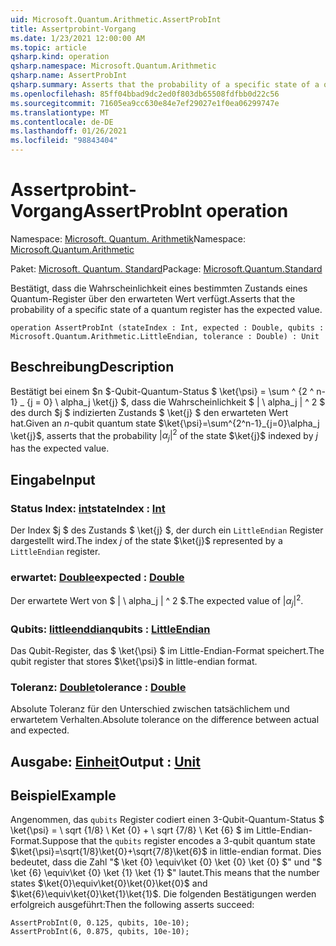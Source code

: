 ```yaml
---
uid: Microsoft.Quantum.Arithmetic.AssertProbInt
title: Assertprobint-Vorgang
ms.date: 1/23/2021 12:00:00 AM
ms.topic: article
qsharp.kind: operation
qsharp.namespace: Microsoft.Quantum.Arithmetic
qsharp.name: AssertProbInt
qsharp.summary: Asserts that the probability of a specific state of a quantum register has the expected value.
ms.openlocfilehash: 85ff04bbad9dc2ed0f803db65508fdfbb0d22c56
ms.sourcegitcommit: 71605ea9cc630e84e7ef29027e1f0ea06299747e
ms.translationtype: MT
ms.contentlocale: de-DE
ms.lasthandoff: 01/26/2021
ms.locfileid: "98843404"
---
```

# <a name="assertprobint-operation"></a><span data-ttu-id="5fb1e-102">Assertprobint-Vorgang</span><span class="sxs-lookup"><span data-stu-id="5fb1e-102">AssertProbInt operation</span></span>

<span data-ttu-id="5fb1e-103">Namespace: [Microsoft. Quantum. Arithmetik](xref:Microsoft.Quantum.Arithmetic)</span><span class="sxs-lookup"><span data-stu-id="5fb1e-103">Namespace: [Microsoft.Quantum.Arithmetic](xref:Microsoft.Quantum.Arithmetic)</span></span>

<span data-ttu-id="5fb1e-104">Paket: [Microsoft. Quantum. Standard](https://nuget.org/packages/Microsoft.Quantum.Standard)</span><span class="sxs-lookup"><span data-stu-id="5fb1e-104">Package: [Microsoft.Quantum.Standard](https://nuget.org/packages/Microsoft.Quantum.Standard)</span></span>


<span data-ttu-id="5fb1e-105">Bestätigt, dass die Wahrscheinlichkeit eines bestimmten Zustands eines Quantum-Register über den erwarteten Wert verfügt.</span><span class="sxs-lookup"><span data-stu-id="5fb1e-105">Asserts that the probability of a specific state of a quantum register has the expected value.</span></span>

```qsharp
operation AssertProbInt (stateIndex : Int, expected : Double, qubits : Microsoft.Quantum.Arithmetic.LittleEndian, tolerance : Double) : Unit
```


## <a name="description"></a><span data-ttu-id="5fb1e-106">Beschreibung</span><span class="sxs-lookup"><span data-stu-id="5fb1e-106">Description</span></span>

<span data-ttu-id="5fb1e-107">Bestätigt bei einem $n $-Qubit-Quantum-Status $ \ket{\psi} = \sum ^ {2 ^ n-1} _ {j = 0} \ alpha_j \ket{j} $, dass die Wahrscheinlichkeit $ | \ alpha_j | ^ 2 $ des durch $j $ indizierten Zustands $ \ket{j} $ den erwarteten Wert hat.</span><span class="sxs-lookup"><span data-stu-id="5fb1e-107">Given an $n$-qubit quantum state $\ket{\psi}=\sum^{2^n-1}_{j=0}\alpha_j \ket{j}$, asserts that the probability $|\alpha_j|^2$ of the state $\ket{j}$ indexed by $j$ has the expected value.</span></span>

## <a name="input"></a><span data-ttu-id="5fb1e-108">Eingabe</span><span class="sxs-lookup"><span data-stu-id="5fb1e-108">Input</span></span>

### <a name="stateindex--int"></a><span data-ttu-id="5fb1e-109">Status Index: [int](xref:microsoft.quantum.lang-ref.int)</span><span class="sxs-lookup"><span data-stu-id="5fb1e-109">stateIndex : [Int](xref:microsoft.quantum.lang-ref.int)</span></span>

<span data-ttu-id="5fb1e-110">Der Index $j $ des Zustands $ \ket{j} $, der durch ein `LittleEndian` Register dargestellt wird.</span><span class="sxs-lookup"><span data-stu-id="5fb1e-110">The index $j$ of the state $\ket{j}$ represented by a `LittleEndian` register.</span></span>


### <a name="expected--double"></a><span data-ttu-id="5fb1e-111">erwartet: [Double](xref:microsoft.quantum.lang-ref.double)</span><span class="sxs-lookup"><span data-stu-id="5fb1e-111">expected : [Double](xref:microsoft.quantum.lang-ref.double)</span></span>

<span data-ttu-id="5fb1e-112">Der erwartete Wert von $ | \ alpha_j | ^ 2 $.</span><span class="sxs-lookup"><span data-stu-id="5fb1e-112">The expected value of $|\alpha_j|^2$.</span></span>


### <a name="qubits--littleendian"></a><span data-ttu-id="5fb1e-113">Qubits: [littleenddian](xref:Microsoft.Quantum.Arithmetic.LittleEndian)</span><span class="sxs-lookup"><span data-stu-id="5fb1e-113">qubits : [LittleEndian](xref:Microsoft.Quantum.Arithmetic.LittleEndian)</span></span>

<span data-ttu-id="5fb1e-114">Das Qubit-Register, das $ \ket{\psi} $ im Little-Endian-Format speichert.</span><span class="sxs-lookup"><span data-stu-id="5fb1e-114">The qubit register that stores $\ket{\psi}$ in little-endian format.</span></span>


### <a name="tolerance--double"></a><span data-ttu-id="5fb1e-115">Toleranz: [Double](xref:microsoft.quantum.lang-ref.double)</span><span class="sxs-lookup"><span data-stu-id="5fb1e-115">tolerance : [Double](xref:microsoft.quantum.lang-ref.double)</span></span>

<span data-ttu-id="5fb1e-116">Absolute Toleranz für den Unterschied zwischen tatsächlichem und erwartetem Verhalten.</span><span class="sxs-lookup"><span data-stu-id="5fb1e-116">Absolute tolerance on the difference between actual and expected.</span></span>



## <a name="output--unit"></a><span data-ttu-id="5fb1e-117">Ausgabe: [Einheit](xref:microsoft.quantum.lang-ref.unit)</span><span class="sxs-lookup"><span data-stu-id="5fb1e-117">Output : [Unit](xref:microsoft.quantum.lang-ref.unit)</span></span>



## <a name="example"></a><span data-ttu-id="5fb1e-118">Beispiel</span><span class="sxs-lookup"><span data-stu-id="5fb1e-118">Example</span></span>

<span data-ttu-id="5fb1e-119">Angenommen, das `qubits` Register codiert einen 3-Qubit-Quantum-Status $ \ket{\psi} = \ sqrt {1/8} \ Ket {0} + \ sqrt {7/8} \ Ket {6} $ im Little-Endian-Format.</span><span class="sxs-lookup"><span data-stu-id="5fb1e-119">Suppose that the `qubits` register encodes a 3-qubit quantum state $\ket{\psi}=\sqrt{1/8}\ket{0}+\sqrt{7/8}\ket{6}$ in little-endian format.</span></span>
<span data-ttu-id="5fb1e-120">Dies bedeutet, dass die Zahl "$ \ket {0} \equiv\ket {0} \ket {0} \ket {0} $" und "$ \ket {6} \equiv\ket {0} \ket {1} \ket {1} $" lautet.</span><span class="sxs-lookup"><span data-stu-id="5fb1e-120">This means that the number states $\ket{0}\equiv\ket{0}\ket{0}\ket{0}$ and $\ket{6}\equiv\ket{0}\ket{1}\ket{1}$.</span></span> <span data-ttu-id="5fb1e-121">Die folgenden Bestätigungen werden erfolgreich ausgeführt:</span><span class="sxs-lookup"><span data-stu-id="5fb1e-121">Then the following asserts succeed:</span></span>

```qsharp
AssertProbInt(0, 0.125, qubits, 10e-10);
AssertProbInt(6, 0.875, qubits, 10e-10);
```